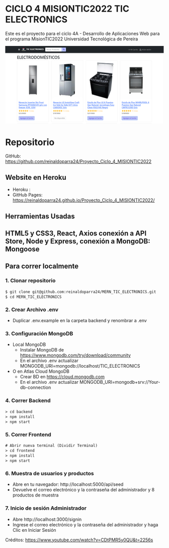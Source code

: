# CICLO 4 MISIONTIC2022 TIC ELECTRONICS

Este es el proyecto para el ciclo 4A - Desarrollo de Aplicaciones Web para el programa MisionTIC2022 Universidad Tecnológica de Pereira

![TIC_ELECTRONICS](/frontend/public/images/TIC_ELECTRONICS.png)

# Repositorio

GitHub: https://github.com/reinaldoparra24/Proyecto_Ciclo_4_MISIONTIC2022

## Website en Heroku

- Heroku : 
- GitHub Pages: https://reinaldoparra24.github.io/Proyecto_Ciclo_4_MISIONTIC2022/

## Herramientas Usadas
HTML5 y CSS3, React, Axios conexión a API Store, Node y Express, conexión a MongoDB: Mongoose
- 
## Para correr localmente

### 1. Clonar repositorio
```
$ git clone git@github.com:reinaldoparra24/MERN_TIC_ELECTRONICS.git
$ cd MERN_TIC_ELECTRONICS
```
### 2. Crear Archivo .env
- Duplicar .env.example en la carpeta backend y renombrar a .env

### 3. Configuración MongoDB
- Local MongoDB
  - Instalar MongoDB de https://www.mongodb.com/try/download/community
  - En el archivo .env actualizar MONGODB_URI=mongodb://localhost/TIC_ELECTRONICS
- O en Atlas Cloud MongoDB
  - Crear BD en https://cloud.mongodb.com
  - En el archivo .env actualizar MONGODB_URI=mongodb+srv://Your-db-connection

### 4. Correr Backend
```
> cd backend
> npm install
> npm start
```

### 5. Correr Frontend
```
# Abrir nueva terminal (Dividir Terminal)
> cd frontend
> npm install
> npm start
```

### 6. Muestra de usuarios y productos

- Abre en tu navegador: http://localhost:5000/api/seed
- Devuelve el correo electrónico y la contraseña del administrador y 8 productos de muestra

### 7. Inicio de sesión Administrador

- Abre http://localhost:3000/signin
- Ingrese el correo electrónico y la contraseña del administrador y haga Clic en Iniciar Sesión


Créditos: https://www.youtube.com/watch?v=CDtPMR5y0QU&t=2256s
